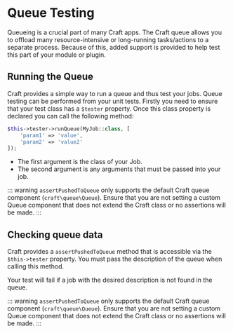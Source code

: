 # Queue Testing

Queueing is a crucial part of many Craft apps. The Craft queue allows you to offload many resource-intensive or long-running tasks/actions to a separate process. Because of this, added support is provided to help test this part of your module or plugin.

## Running the Queue

Craft provides a simple way to run a queue and thus test your jobs. Queue testing can be performed from your unit tests. Firstly you need to ensure that your test class has a `$tester` property. Once this class property is declared you can call the following method:

```php
$this->tester->runQueue(MyJob::class, [
    'param1' => 'value',
    'param2' => 'value2'
]);
```

- The first argument is the class of your Job.
- The second argument is any arguments that must be passed into your job.

::: warning
`assertPushedToQueue` only supports the default Craft queue component (`craft\queue\Queue`). Ensure that you are not setting a custom Queue component that does not extend the Craft class or no assertions will be made.
:::

## Checking queue data

Craft provides a `assertPushedToQueue` method that is accessible via the `$this->tester` property. You must pass the description of the queue when calling this method.

Your test will fail if a job with the desired description is not found in the queue.

::: warning
`assertPushedToQueue` only supports the default Craft queue component (`craft\queue\Queue`). Ensure that you are not setting a custom Queue component that does not extend the Craft class or no assertions will be made.
:::
